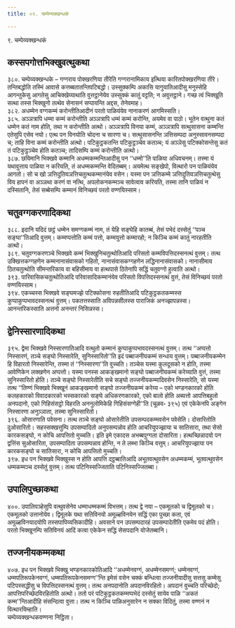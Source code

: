 ```yaml
---
title: ०९. चम्पेय्यक्खन्धकं

---
```

९. चम्पेय्यक्खन्धकं  


## कस्सपगोत्तभिक्खुवत्थुकथा

३८०. चम्पेय्यक्खन्धके – गग्गराय पोक्खरणिया तीरेति गग्गरानामिकाय इत्थिया कारितपोक्खरणिया तीरे। तन्तिबद्धोति तस्मिं आवासे कत्तब्बतातन्तिपटिबद्धो। उस्सुक्कम्पि अकासि यागुयातिआदीसु मनुस्सेहि आगन्तुकेसु आगतेसु आचिक्खेय्याथाति वुत्तट्ठानेयेव उस्सुक्कं कातुं वट्टति; न अवुत्तट्ठाने। गच्छ त्वं भिक्खूति सत्था तस्स भिक्खुनो तत्थेव सेनासनं सप्पायन्ति अद्दस, तेनेवमाह।  
३८२. अधम्मेन वग्गकम्मं करोन्तीतिआदीनं परतो पाळियंयेव नानाकरणं आगमिस्सति।  
३८५. अञ्ञत्रापि धम्मा कम्मं करोन्तीति अञ्ञत्रापि धम्मं कम्मं करोन्ति, अयमेव वा पाठो। भूतेन वत्थुना कतं धम्मेन कतं नाम होति, तथा न करोन्तीति अत्थो। अञ्ञत्रापि विनया कम्मं, अञ्ञत्रापि सत्थुसासना कम्मन्ति एतेसुपि एसेव नयो। एत्थ पन विनयोति चोदना च सारणा च। सत्थुसासनन्ति ञत्तिसम्पदा अनुस्सावनसम्पदा च; ताहि विना कम्मं करोन्तीति अत्थो। पटिकुट्ठकतन्ति पटिकुट्ठञ्चेव कतञ्च; यं अञ्ञेसु पटिक्कोसन्तेसु कतं तं पटिकुट्ठञ्चेव होति कतञ्च; तादिसम्पि कम्मं करोन्तीति अत्थो।  
३८७. छयिमानि भिक्खवे कम्मानि अधम्मकम्मन्तिआदीसु पन ‘‘धम्मो’’ति पाळिया अधिवचनम्। तस्मा यं यथावुत्ताय पाळिया न करियति, तं अधम्मकम्मन्ति वेदितब्बम्। अयमेत्थ सङ्खेपो, वित्थारो पन पाळियंयेव आगतो। सो च खो ञत्तिदुतियञत्तिचतुत्थकम्मानंयेव वसेन। यस्मा पन ञत्तिकम्मे ञत्तिदुतियञत्तिचतुत्थेसु विय हापनं वा अञ्ञथा करणं वा नत्थि, अपलोकनकम्मञ्च सावेत्वाव करियति, तस्मा तानि पाळियं न दस्सितानि, तेसं सब्बेसम्पि कम्मानं विनिच्छयं परतो वण्णयिस्साम।  


## चतुवग्गकरणादिकथा

३८८. इदानि यदिदं छट्ठं धम्मेन समग्गकम्मं नाम, तं येहि सङ्घेहि कातब्बं, तेसं पभेदं दस्सेतुं ‘‘पञ्च सङ्घा’’तिआदि वुत्तम्। कम्मप्पत्तोति कम्मं पत्तो, कम्मयुत्तो कम्मारहो; न किञ्चि कम्मं कातुं नारहतीति अत्थो।  
३८९. चतुवग्गकरणञ्चे भिक्खवे कम्मं भिक्खुनिचतुत्थोतिआदि परिसतो कम्मविपत्तिदस्सनत्थं वुत्तम्। तत्थ उक्खित्तकग्गहणेन कम्मनानासंवासको गहितो, नानासंवासकग्गहणेन लद्धिनानासंवासको। नानासीमाय ठितचतुत्थोति सीमन्तरिकाय वा बहिसीमाय वा हत्थपासे ठितेनापि सद्धिं चतुवग्गो हुत्वाति अत्थो।  
३९३. पारिवासिकचतुत्थोतिआदि परिवासादिकम्मानंयेव परिसतो विपत्तिदस्सनत्थं वुत्तं, तेसं विनिच्छयं परतो वण्णयिस्साम।  
३९४. एकच्चस्स भिक्खवे सङ्घमज्झे पटिक्कोसना रुहतीतिआदि पटिकुट्ठकतकम्मस्स कुप्पाकुप्पभावदस्सनत्थं वुत्तम्। पकतत्तस्साति अविपन्नसीलस्स पाराजिकं अनज्झापन्नस्स। आनन्तरिकस्साति अत्तनो अनन्तरं निसिन्नस्स।  


## द्वेनिस्सारणादिकथा

३९५. द्वेमा भिक्खवे निस्सारणातिआदि वत्थुतो कम्मानं कुप्पाकुप्पभावदस्सनत्थं वुत्तम्। तत्थ ‘‘अप्पत्तो निस्सारणं, तञ्चे सङ्घो निस्सारेति, सुनिस्सारितो’’ति इदं पब्बाजनीयकम्मं सन्धाय वुत्तम्। पब्बाजनीयकम्मेन हि विहारतो निस्सारेन्ति, तस्मा तं ‘‘निस्सारणा’’ति वुच्चति। तञ्चेस यस्मा कुलदूसको न होति, तस्मा आवेणिकेन लक्खणेन अप्पत्तो। यस्मा पनस्स आकङ्खमानो सङ्घो पब्बाजनीयकम्मं करेय्याति वुत्तं, तस्मा सुनिस्सारितो होति। तञ्चे सङ्घो निस्सारेतीति सचे सङ्घो तज्जनीयकम्मादिवसेन निस्सारेति, सो यस्मा तत्थ ‘‘तिण्णं भिक्खवे भिक्खूनं आकङ्खमानो सङ्घो तज्जनीयकम्मं करेय्य – एको भण्डनकारको होति कलहकारको विवादकारको भस्सकारको सङ्घे अधिकरणकारको, एको बालो होति अब्यत्तो आपत्तिबहुलो अनपदानो, एको गिहिसंसट्ठो विहरति अननुलोमिकेहि गिहिसंसग्गेही’’ति (चूळव॰ ३९५) एवं एकेकेनपि अङ्गेन निस्सारणा अनुञ्ञाता, तस्मा सुनिस्सारितो।  
३९६. ओसारणाति पवेसना। तत्थ तञ्चे सङ्घो ओसारेतीति उपसम्पदकम्मवसेन पवेसेति। दोसारितोति दुओसारितो। सहस्सक्खत्तुम्पि उपसम्पादितो अनुपसम्पन्नोव होति आचरियुपज्झाया च सातिसारा, तथा सेसो कारकसङ्घो, न कोचि आपत्तितो मुच्चति। इति इमे एकादस अभब्बपुग्गला दोसारिता। हत्थच्छिन्नादयो पन द्वत्तिंस सुओसारिता, उपसम्पादिता उपसम्पन्नाव होन्ति, न ते लब्भा किञ्चि वत्तुम्। आचरियुपज्झाया पन कारकसङ्घो च सातिसारा, न कोचि आपत्तितो मुच्चति।  
३९७. इध पन भिक्खवे भिक्खुस्स न होति आपत्ति दट्ठब्बातिआदि अभूतवत्थुवसेन अधम्मकम्मं, भूतवत्थुवसेन धम्मकम्मञ्च दस्सेतुं वुत्तम्। तत्थ पटिनिस्सज्जिताति पटिनिस्सज्जितब्बा।  


## उपालिपुच्छाकथा

४००. उपालिपञ्हेसुपि वत्थुवसेनेव धम्माधम्मकम्मं विभत्तम्। तत्थ द्वे नया – एकमूलको च द्विमूलको च। एकमूलको उत्तानोयेव। द्विमूलके यथा सतिविनयो अमूळ्हविनयेन सद्धिं एका पुच्छा कता, एवं अमूळ्हविनयादयोपि तस्सपापिय्यसिकादीहि। अवसाने पन उपसम्पदारहं उपसम्पादेतीति एकमेव पदं होति। परतो भिक्खूनम्पि सतिविनयं आदिं कत्वा एकेकेन सद्धिं सेसपदानि योजेतब्बानि।  


## तज्जनीयकम्मकथा

४०७. इध पन भिक्खवे भिक्खु भण्डनकारकोतिआदि ‘‘अधम्मेनवग्गं, अधम्मेनसमग्गं; धम्मेनवग्गं, धम्मपतिरूपकेनवग्गं, धम्मपतिरूपकेनसमग्ग’’न्ति इमेसं वसेन चक्कं बन्धित्वा तज्जनीयादीसु सत्तसु कम्मेसु पटिपस्सद्धीसु च विपत्तिदस्सनत्थं वुत्तम्। तत्थ अनपदानोति अपदानविरहितो। अपदानं वुच्चति परिच्छेदो; आपत्तिपरिच्छेदविरहितोति अत्थो। ततो परं पटिकुट्ठकतकम्मप्पभेदं दस्सेतुं सायेव पाळि ‘‘अकतं कम्म’’न्तिआदीहि संसन्दित्वा वुत्ता। तत्थ न किञ्चि पाळिअनुसारेन न सक्का विदितुं, तस्मा वण्णनं न वित्थारयिम्हाति।  
चम्पेय्यक्खन्धकवण्णना निट्ठिता।  
